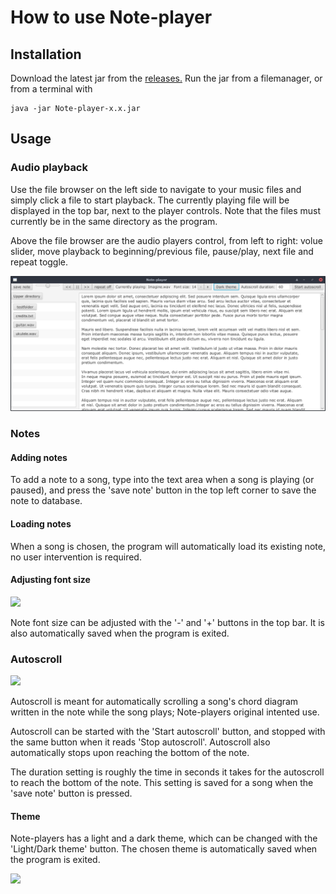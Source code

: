 # How to use Note-player

## Installation

Download the latest jar from the [releases.](https://github.com/Teo44/ot-harjoitustyo/releases)
Run the jar from a filemanager, or from a terminal with
```
java -jar Note-player-x.x.jar
```

## Usage

### Audio playback

Use the file browser on the left side to navigate to your music files and simply click a file to start playback. The currently playing file will be displayed in the top bar, next to the player controls. Note that the files must currently be in the same directory as the program. 

Above the file browser are the audio players control, from left to right: volue slider, move playback to beginning/previous file, pause/play, next file and repeat toggle.

<img src="https://github.com/Teo44/ot-harjoitustyo/blob/master/documentation/screenshots/basic_view_1.png">

### Notes

#### Adding notes

To add a note to a song, type into the text area when a song is playing (or paused), and press the 'save note' button in the top left corner to save the note to database.

#### Loading notes

When a song is chosen, the program will automatically load its existing note, no user intervention is required.

#### Adjusting font size

<img src="https://github.com/Teo44/ot-harjoitustyo/blob/master/documentation/screenshots/font_size.png">

Note font size can be adjusted with the '-' and '+' buttons in the top bar. It is also automatically saved when the program is exited.

### Autoscroll

<img src="https://github.com/Teo44/ot-harjoitustyo/blob/master/documentation/screenshots/autoscroll.png">

Autoscroll is meant for automatically scrolling a song's chord diagram written in the note while the song plays; Note-players original intented use. 

Autoscroll can be started with the 'Start autoscroll' button, and stopped with the same button when it reads 'Stop autoscroll'. Autoscroll also automatically stops upon reaching the bottom of the note.

The duration setting is roughly the time in seconds it takes for the autoscroll to reach the bottom of the note. This setting is saved for a song when the 'save note' button is pressed.

#### Theme

Note-players has a light and a dark theme, which can be changed with the 'Light/Dark theme' button. The chosen theme is automatically saved when the program is exited.


<img src="https://github.com/Teo44/ot-harjoitustyo/blob/master/documentation/screenshots/theme_comparison.png">
